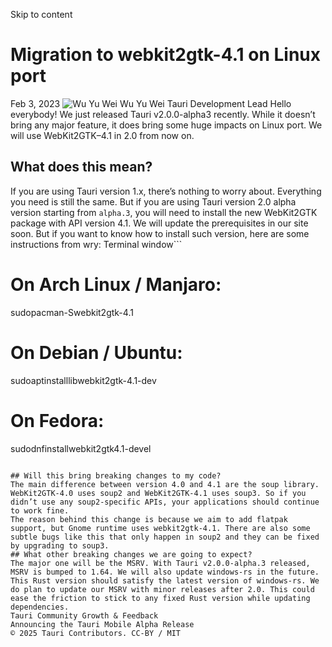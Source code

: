 Skip to content
# Migration to webkit2gtk-4.1 on Linux port
Feb 3, 2023 
![Wu Yu Wei](https://v2.tauri.app/authors/wusyong.png)
Wu Yu Wei
Tauri Development Lead
Hello everybody! We just released Tauri v2.0.0-alpha3 recently. While it doesn’t bring any major feature, it does bring some huge impacts on Linux port. We will use WebKit2GTK–4.1 in 2.0 from now on.
## What does this mean?
If you are using Tauri version 1.x, there’s nothing to worry about. Everything you need is still the same. But if you are using Tauri version 2.0 alpha version starting from `alpha.3`, you will need to install the new WebKit2GTK package with API version 4.1. We will update the prerequisites in our site soon. But if you want to know how to install such version, here are some instructions from wry:
Terminal window```

# On Arch Linux / Manjaro:
sudopacman-Swebkit2gtk-4.1
# On Debian / Ubuntu:
sudoaptinstalllibwebkit2gtk-4.1-dev
# On Fedora:
sudodnfinstallwebkit2gtk4.1-devel

```

## Will this bring breaking changes to my code?
The main difference between version 4.0 and 4.1 are the soup library. WebKit2GTK-4.0 uses soup2 and WebKit2GTK-4.1 uses soup3. So if you didn’t use any soup2-specific APIs, your applications should continue to work fine.
The reason behind this change is because we aim to add flatpak support, but Gnome runtime uses webkit2gtk-4.1. There are also some subtle bugs like this that only happen in soup2 and they can be fixed by upgrading to soup3.
## What other breaking changes we are going to expect?
The major one will be the MSRV. With Tauri v2.0.0-alpha.3 released, MSRV is bumped to 1.64. We will also update windows-rs in the future. This Rust version should satisfy the latest version of windows-rs. We do plan to update our MSRV with minor releases after 2.0. This could ease the friction to stick to any fixed Rust version while updating dependencies.
Tauri Community Growth & Feedback
Announcing the Tauri Mobile Alpha Release
© 2025 Tauri Contributors. CC-BY / MIT
